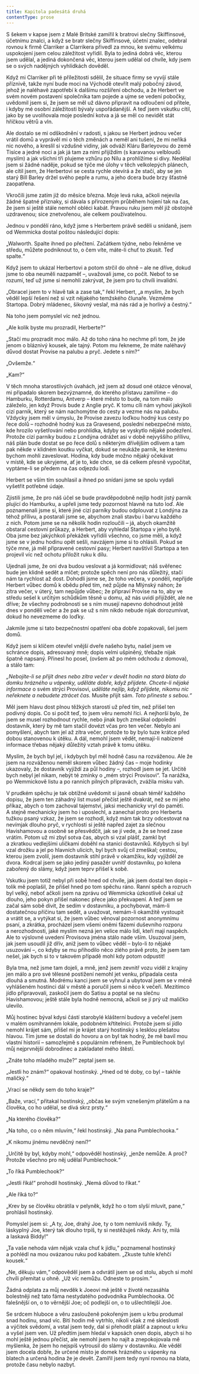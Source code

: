 ```yaml
---
title: Kapitola padesátá druhá
contentType: prose
---
```


S šekem v kapse jsem z Malé Britské zamířil k bratrovi slečny Skiffinsové, účetnímu znalci, a když se bratr slečny Skiffinsové, účetní znalec, odebral rovnou k firmě Clarriker a Clarrikera přivedl za mnou, ke svému velkému uspokojení jsem celou záležitost vyřídil. Byla to jediná dobrá věc, kterou jsem udělal, a jediná dokončená věc, kterou jsem udělal od chvíle, kdy jsem se o svých nadějných vyhlídkách dověděl.

Když mi Clarriker při té příležitosti sdělil, že situace firmy se vyvíjí stále příznivě, takže nyní bude moci na Východě otevřít malý pobočný závod, jehož je naléhavě zapotřebí k dalšímu rozšíření obchodu, a že Herbert ve svém novém postavení společníka tam pojede a ujme se vedení pobočky, uvědomil jsem si, že jsem se měl už dávno připravit na odloučení od přítele, i kdyby mé osobní záležitosti bývaly uspořádanější. A teď jsem vskutku cítil, jako by se uvolňovala moje poslední kotva a já se měl co nevidět stát hříčkou větrů a vln.

Ale dostalo se mi odškodnění v radosti, s jakou se Herbert jednou večer vrátil domů a vyprávěl mi o těch změnách a neměl ani tušení, že mi neříká nic nového, a kreslil si vzdušné vidiny, jak odváží Kláru Barleyovou do země Tisíce a jedné noci a jak já tam za nimi přijíždím (s karavanou velbloudů myslím) a jak všichni tři plujeme vzhůru po Nilu a prohlížíme si divy. Nedělal jsem si žádné naděje, pokud se týče mé úlohy v těch velkolepých plánech, ale cítil jsem, že Herbertovi se cesta rychle otevírá a že stačí, aby se jen starý Bill Barley držel svého pepře a rumu, a jeho dcera bude brzy šťastně zaopatřena.

Vkročili jsme zatím již do měsíce března. Moje levá ruka, ačkoli nejevila žádné špatné příznaky, si dávala s přirozeným průběhem hojení tak na čas, že jsem si ještě stále nemohl obléci kabát. Pravou ruku jsem měl již obstojně uzdravenou; sice znetvořenou, ale celkem použivatelnou.

Jednou v pondělí ráno, když jsme s Herbertem právě seděli u snídaně, jsem od Wemmicka dostal poštou následující dopis:

  

„Walworth. Spalte ihned po přečtení. Začátkem týdne, nebo řekněme ve středu, můžete podniknout to, o čem víte, máte-li chuť to zkusit. Teď spalte.“

  

Když jsem to ukázal Herbertovi a potom strčil do ohně – ale ne dříve, dokud jsme to oba neuměli nazpaměť –, uvažovali jsme, co počít. Neboť to se rozumí, teď už jsme si nemohli zakrývat, že jsem pro tu chvíli invalidní.

„Obracel jsem to v hlavě tak a zase tak,“ řekl Herbert, „a myslím, že bych věděl lepší řešení než si vzít nějakého temžského člunaře. Vezměme Startopa. Dobrý mládenec, šikovný veslař, má nás rád a je horlivý a čestný.“

Na toho jsem pomyslel víc než jednou.

„Ale kolik byste mu prozradil, Herberte?“

„Stačí mu prozradit moc málo. Až do toho rána ho nechme při tom, že jde jenom o bláznivý kousek, ale tajný. Potom mu řekneme, že máte naléhavý důvod dostat Provise na palubu a pryč. Jedete s ním?“

„Ovšemže.“

„Kam?“

V těch mnoha starostlivých úvahách, jež jsem až dosud oné otázce věnoval, mi připadalo skorem bezvýznamné, do kterého přístavu zamíříme – do Hamburku, Rotterdamu, Antverp – které město to bude, na tom málo záleželo, jen když Provis bude z Anglie pryč. K tomu cíli nám vyhoví jakýkoli cizí parník, který se nám nachomýtne do cesty a vezme nás na palubu. Vždycky jsem měl v úmyslu, že Provise zavezu loďkou hodný kus cesty po řece dolů – rozhodně hodný kus za Gravesend, poslední nebezpečné místo, kde hrozilo vyšetřování nebo prohlídka, kdyby se vyskytlo nějaké podezření. Protože cizí parníky budou z Londýna odrážet asi v době nejvyššího přílivu, náš plán bude dostat se po řece dolů s některým dřívějším odlivem a tam pak někde v klidném koutku vyčkat, dokud se neukáže parník, ke kterému bychom mohli zaveslovat. Hodina, kdy bude možno nějaký očekávat v místě, kde se ukryjeme, ať je to, kde chce, se dá celkem přesně vypočítat, vyptáme-li se předem na čas odjezdu lodí.

Herbert se vším tím souhlasil a ihned po snídani jsme se spolu vydali vyšetřit potřebné údaje.

Zjistili jsme, že pro náš účel se bude pravděpodobně nejlíp hodit jistý parník plující do Hamburku, a upřeli jsme tedy pozornost hlavně na tuto loď. Ale poznamenali jsme si, které jiné cizí parníky budou odplouvat z Londýna za téhož přílivu, a postarali jsme se, abychom znali stavbu i barvu každého z nich. Potom jsme se na několik hodin rozloučili – já, abych okamžitě obstaral cestovní průkazy, a Herbert, aby vyhledal Startopa v jeho bytě. Oba jsme bez jakýchkoli překážek vyřídili všechno, co jsme měli, a když jsme se v jednu hodinu opět sešli, navzájem jsme si to ohlásili. Pokud se týče mne, já měl připravené cestovní pasy; Herbert navštívil Startopa a ten projevil víc než ochotu přiložit ruku k dílu.

Ujednali jsme, že oni dva budou veslovat a já kormidlovat; náš svěřenec bude jen klidně sedět a mlčet; protože spěch není pro nás důležitý, stačí nám ta rychlost až dost. Dohodli jsme se, že toho večera, v pondělí, nepřijde Herbert vůbec domů k obědu před tím, než půjde na Mlýnský náhon; že zítra večer, v úterý, tam nepůjde vůbec; že připraví Provise na to, aby ve středu sešel k určitým schůdkům těsně u domu, až nás uvidí přijíždět, ale ne dříve; že všechny podrobnosti se s ním musejí napevno dohodnout ještě dnes v pondělí večer a že pak se už s ním nikdo nebude nijak dorozumívat, dokud ho nevezmeme do loďky.

Jakmile jsme si tato bezpečnostní opatření oba dobře zopakovali, šel jsem domů.

Když jsem si klíčem otevřel vnější dveře našeho bytu, našel jsem ve schránce dopis, adresovaný mně; dopis velmi ušpiněný, třebaže nijak špatně napsaný. Přinesl ho posel, (ovšem až po mém odchodu z domova), a stálo tam:

  

_„Nebojíte-li se přijít dnes nebo zítra večer v devět hodin na stará blata do domku hrázného u vápenky, uděláte dobře, když přijdete. Chcete-li nějaké informace_ o svém strýci Provisovi, _uděláte nejlíp, když přijdete, nikomu nic neřeknete a nebudete ztrácet čas._ Musíte přijít sám. _Toto přineste s sebou.“_

  

Měl jsem hlavu dost plnou těžkých starostí už před tím, než přišel ten podivný dopis. Co si počít teď, to jsem věru nemohl říci. A nejhorší bylo, že jsem se musel rozhodnout rychle, nebo jinak bych zmeškal odpolední dostavník, který by mě tam stačil dovézt včas pro ten večer. Nebylo ani pomyšlení, abych tam jel až zítra večer, protože to by bylo tuze krátce před dobou stanovenou k útěku. A dál, nemohl jsem vědět, nemají-li nabízené informace třebas nějaký důležitý vztah právě k tomu útěku.

Myslím, že bych byl jel, i kdybych byl měl hodně času na rozváženou. Ale že jsem na rozváženou neměl skorem vůbec žádný čas – moje hodinky ukazovaly, že dostavník vyjíždí za půl hodiny –, rozhodl jsem se jet. Určitě bych nebyl jel nikam, nebýt té zmínky o „mém strýci Provisovi“. Ta narážka, po Wemmickově listu a po ranních pilných přípravách, zvážila misku vah.

V prudkém spěchu je tak obtížné uvědomit si jasně obsah téměř každého dopisu, že jsem ten záhadný list musel přečíst ještě dvakrát, než se mi jeho příkaz, abych o tom zachoval tajemství, jaksi mechanicky vryl do paměti. A stejně mechanicky jsem ho i upo­slechl, a zanechal proto pro Herberta tužkou psaný vzkaz, že jsem se rozhodl, když mám tak brzy odcestovat na nevímjak dlouho pryč, v rychlosti si ještě napřed zajet za slečnou Havishamovou a osobně se přesvědčit, jak se jí vede, a že se hned zase vrátím. Potom už mi zbyl sotva čas, abych si vzal plášť, zamkl byt a zkratkou vedlejšími uličkami doběhl na stanici dostavníků. Kdybych si byl vzal drožku a jel po hlavních ulicích, byl bych svůj cíl zmeškal; cestou, kterou jsem zvolil, jsem dostavník stihl právě v okamžiku, kdy vyjížděl ze dvora. Kodrcal jsem se jako jediný pasažér uvnitř dostavníku, po kolena zabořený do slámy, když jsem teprv přišel k sobě.

Vskutku jsem totiž nebyl při sobě hned od chvíle, jak jsem dostal ten dopis – tolik mě poplašil, že přišel hned po tom spěchu ráno. Ranní spěch a rozruch byl velký, neboť ačkoli jsem na zprávu od Wemmicka úzkostlivě čekal už dlouho, jeho pokyn přišel nakonec přece jako překvapení. A teď jsem se začal sám sobě divit, že sedím v dostavníku, a pochybovat, mám-li dostatečnou příčinu tam sedět, a uvažovat, nemám-li okamžitě vystoupit a vrátit se, a vytýkat si, že jsem vůbec věnoval pozornost anonymnímu psaní, a zkrátka, procházel jsem všemi oněmi fázemi duševního rozporu a nerozhodnosti, jaké myslím nezná jen velice málo lidí, kteří mají naspěch. Ale to výslovné uvedení Provisova jména stálo nade vším. Usuzoval jsem, jak jsem usoudil již dřív, aniž jsem to vůbec věděl – bylo-li _to_ nějaké usuzování –, co kdyby se mu přihodilo něco zlého právě proto, že jsem tam nešel, jak bych si to v takovém případě mohl kdy potom odpustit!

Byla tma, než jsme tam dojeli, a mně, jenž jsem zevnitř vozu viděl z krajiny jen málo a pro své tělesné postižení nemohl jet venku, připadala cesta dlouhá a smutná. Modrému kanci jsem se vyhnul a ubytoval jsem se v méně vyhlášeném hostinci dál v městě a poručil jsem si něco k večeři. Mezitímco jídlo připravovali, zaskočil jsem do Satisu a poptal se na slečnu Havishamovou; ještě stále byla hodně nemocná, ačkoli se jí prý už maličko ulevilo.

Můj hostinec býval kdysi částí starobylé klášterní budovy a večeřel jsem v malém osmihranném lokále, podobném křtitelnici. Protože jsem si jídlo nemohl krájet sám, přišel mi je krájet starý hostinský s lesklou plešatou hlavou. Tím jsme se dostali do hovoru a on byl tak hodný, že mě bavil mou vlastní historií – samozřejmě s populárním refrénem, že Pumblechook byl můj nejprvnější dobrodinec a zakladatel mého štěstí.

„Znáte toho mladého muže?“ zeptal jsem se.

„Jestli ho znám?“ opakoval hostinský. „Hned od té doby, co byl – takhle maličký.“

„Vrací se někdy sem do toho kraje?“

„Baže, vrací,“ přitakal hostinský, „občas ke svým vznešeným přátelům a na člověka, co ho udělal, se dívá skrz prsty.“

„Na kterého člověka?“

„Na toho, co o něm mluvím,“ řekl hostinský. „Na pana Pumb­le­chooka.“

„K nikomu jinému nevděčný není?“

„Určitě by byl, kdyby mohl,“ odpověděl hostinský, „jenže nemůže. A proč? Protože všechno pro něj udělal Pumblechook.“

„To říká Pumblechook?“

„Jestli říká!“ prohodil hostinský. „Nemá důvod to říkat.“

„Ale říká to?“

„Krev by se člověku obrátila v pelyněk, když ho o tom slyší mluvit, pane,“ prohlásil hostinský.

Pomyslel jsem si: „A ty, Joe, drahý Joe, ty o tom nemluvíš nikdy. Ty, láskyplný Joe, který tak dlouho trpíš, ty si nestěžuješ nikdy. Ani ty, milá a laskavá Biddy!“

„Ta vaše nehoda vám nějak vzala chuť k jídlu,“ poznamenal hostinský a pohlédl na mou ovázanou ruku pod kabátem. „Zkuste tuhle křehčí kousek.“

„Ne, děkuju vám,“ odpověděl jsem a odvrátil jsem se od stolu, abych si mohl chvíli přemítat u ohně. „Už víc nemůžu. Odneste to prosím.“

Žádná odplata za můj nevděk k Joeovi mě ještě v životě nezasáhla bolestněji než tato fáma nestydatého podvodníka Pumblechooka. Oč falešnější on, o to věrnější Joe; oč podlejší on, o to ušlechtilejší Joe.

Se srdcem hluboce a věru zaslouženě pokořeným jsem u krbu produmal snad hodinu, snad víc. Bití hodin mě vytrhlo, nikoli však z mé skleslosti a výčitek svědomí, a vstal jsem tedy, dal si přehodit plášť a zapnout u krku a vyšel jsem ven. Už předtím jsem hledal v kapsách onen dopis, abych si ho mohl ještě jednou přečíst, ale nemohl jsem ho najít a znepokojovala mě myšlenka, že jsem ho nejspíš vytrousil do slámy v dostavníku. Ale věděl jsem docela dobře, že určené místo je domek hrázného u vápenky na blatech a určená hodina že je devět. Zamířil jsem tedy nyní rovnou na blata, protože času nebylo nazbyt.
